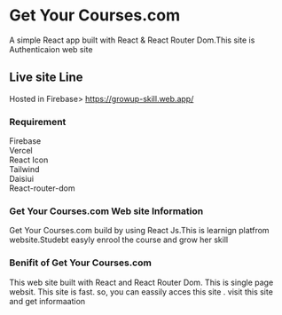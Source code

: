 # Get Your Courses.com
A simple React app built with React & React Router Dom.This site is Authenticaion web site



## Live site Line
Hosted in Firebase> https://growup-skill.web.app/



### Requirement
Firebase <br />
Vercel<br />
React Icon<br />
Tailwind<br />
Daisiui<br />
React-router-dom<br />


### Get Your Courses.com Web site Information
Get Your Courses.com build  by using React Js.This is learnign platfrom website.Studebt easyly enrool the course and grow her skill
### Benifit of Get Your Courses.com 
This web site built with React and React Router Dom. This is single page websit. This site is fast. so, you can eassily acces this site . visit this site and get informaation











